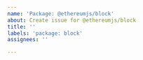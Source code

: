 ```yaml
---
name: 'Package: @ethereumjs/block'
about: Create issue for @ethereumjs/block
title: ''
labels: 'package: block'
assignees: ''

---
```



